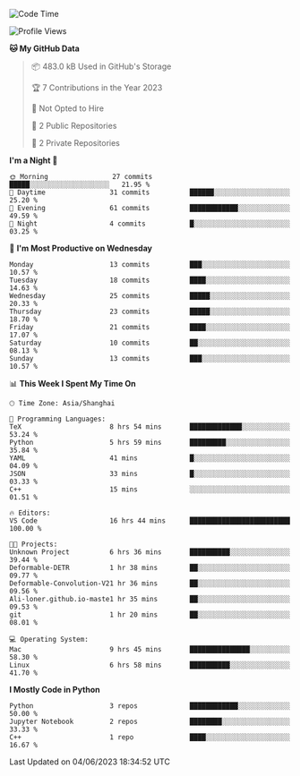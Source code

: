 <!--START_SECTION:waka-->
![Code Time](http://img.shields.io/badge/Code%20Time-147%20hrs%2035%20mins-blue)

![Profile Views](http://img.shields.io/badge/Profile%20Views-0-blue)

**🐱 My GitHub Data** 

> 📦 483.0 kB Used in GitHub's Storage 
 > 
> 🏆 7 Contributions in the Year 2023
 > 
> 🚫 Not Opted to Hire
 > 
> 📜 2 Public Repositories 
 > 
> 🔑 2 Private Repositories 
 > 
**I'm a Night 🦉** 

```text
🌞 Morning                27 commits          █████░░░░░░░░░░░░░░░░░░░░   21.95 % 
🌆 Daytime                31 commits          ██████░░░░░░░░░░░░░░░░░░░   25.20 % 
🌃 Evening                61 commits          ████████████░░░░░░░░░░░░░   49.59 % 
🌙 Night                  4 commits           █░░░░░░░░░░░░░░░░░░░░░░░░   03.25 % 
```
📅 **I'm Most Productive on Wednesday** 

```text
Monday                   13 commits          ███░░░░░░░░░░░░░░░░░░░░░░   10.57 % 
Tuesday                  18 commits          ████░░░░░░░░░░░░░░░░░░░░░   14.63 % 
Wednesday                25 commits          █████░░░░░░░░░░░░░░░░░░░░   20.33 % 
Thursday                 23 commits          █████░░░░░░░░░░░░░░░░░░░░   18.70 % 
Friday                   21 commits          ████░░░░░░░░░░░░░░░░░░░░░   17.07 % 
Saturday                 10 commits          ██░░░░░░░░░░░░░░░░░░░░░░░   08.13 % 
Sunday                   13 commits          ███░░░░░░░░░░░░░░░░░░░░░░   10.57 % 
```


📊 **This Week I Spent My Time On** 

```text
🕑︎ Time Zone: Asia/Shanghai

💬 Programming Languages: 
TeX                      8 hrs 54 mins       █████████████░░░░░░░░░░░░   53.24 % 
Python                   5 hrs 59 mins       █████████░░░░░░░░░░░░░░░░   35.84 % 
YAML                     41 mins             █░░░░░░░░░░░░░░░░░░░░░░░░   04.09 % 
JSON                     33 mins             █░░░░░░░░░░░░░░░░░░░░░░░░   03.33 % 
C++                      15 mins             ░░░░░░░░░░░░░░░░░░░░░░░░░   01.51 % 

🔥 Editors: 
VS Code                  16 hrs 44 mins      █████████████████████████   100.00 % 

🐱‍💻 Projects: 
Unknown Project          6 hrs 36 mins       ██████████░░░░░░░░░░░░░░░   39.44 % 
Deformable-DETR          1 hr 38 mins        ██░░░░░░░░░░░░░░░░░░░░░░░   09.77 % 
Deformable-Convolution-V21 hr 36 mins        ██░░░░░░░░░░░░░░░░░░░░░░░   09.56 % 
Ali-loner.github.io-maste1 hr 35 mins        ██░░░░░░░░░░░░░░░░░░░░░░░   09.53 % 
git                      1 hr 20 mins        ██░░░░░░░░░░░░░░░░░░░░░░░   08.01 % 

💻 Operating System: 
Mac                      9 hrs 45 mins       ███████████████░░░░░░░░░░   58.30 % 
Linux                    6 hrs 58 mins       ██████████░░░░░░░░░░░░░░░   41.70 % 
```

**I Mostly Code in Python** 

```text
Python                   3 repos             ████████████░░░░░░░░░░░░░   50.00 % 
Jupyter Notebook         2 repos             ████████░░░░░░░░░░░░░░░░░   33.33 % 
C++                      1 repo              ████░░░░░░░░░░░░░░░░░░░░░   16.67 % 
```




 Last Updated on 04/06/2023 18:34:52 UTC
<!--END_SECTION:waka-->
